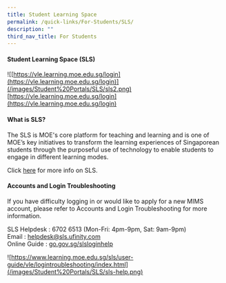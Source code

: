 ```yaml
---
title: Student Learning Space
permalink: /quick-links/For-Students/SLS/
description: ""
third_nav_title: For Students
---
```

#### Student Learning Space (SLS)

![[https://vle.learning.moe.edu.sg/login](https://vle.learning.moe.edu.sg/login)](/images/Student%20Portals/SLS/sls2.png)
[https://vle.learning.moe.edu.sg/login](https://vle.learning.moe.edu.sg/login)

#### What is SLS?
The SLS is MOE's core platform for teaching and learning and is one of MOE’s key initiatives to transform the learning experiences of Singaporean students through the purposeful use of technology to enable students to engage in different learning modes.

Click [here](https://www.learning.moe.edu.sg/sls/index.html) for more info on SLS.

#### Accounts and Login Troubleshooting

If you have difficulty logging in or would like to apply for a new MIMS account, please refer to Accounts and Login Troubleshooting for more information.

SLS Helpdesk : 6702 6513 (Mon-Fri: 4pm-9pm, Sat: 9am-9pm)<br>
Email : helpdesk@sls.ufinity.com<br>
Online Guide : [go.gov.sg/slsloginhelp](https://www.learning.moe.edu.sg/sls/user-guide/vle/logintroubleshooting/index.html)

![https://www.learning.moe.edu.sg/sls/user-guide/vle/logintroubleshooting/index.html](/images/Student%20Portals/SLS/sls-help.png)